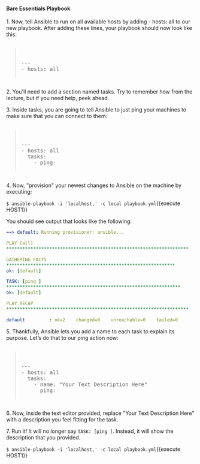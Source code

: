 #### Bare Essentials Playbook

1\. Now, tell Ansible to run on all available hosts by adding - hosts: all to our new playbook. After adding these lines, your playbook should now look like this:

<pre class="file" data-filename="playbook.yml" data-target="replace"><blockquote>

---
- hosts: all

</blockquote></pre>

2\. You'll need to add a section named tasks. Try to remember how from the lecture, but if you need help, peek ahead.

3\. Inside tasks, you are going to tell Ansible to just ping your machines to make sure that you can connect to them:

<pre class="file" data-filename="playbook.yml" data-target="replace"><blockquote>

---
- hosts: all
  tasks:
    - ping:

</blockquote></pre>

4\. Now, "provision" your newest changes to Ansible on the machine by executing:

`$ ansible-playbook -i 'localhost,' -c local playbook.yml`{{execute HOST1}}

You should see output that looks like the following:

```yaml
==> default: Running provisioner: ansible...

PLAY [all]
********************************************************************

GATHERING FACTS
***************************************************************
ok: [default]

TASK: [ping ]
*****************************************************************
ok: [default]

PLAY RECAP
********************************************************************

default         : ok=2    changed=0    unreachable=0    failed=0
```

5\. Thankfully, Ansible lets you add a name to each task to explain its purpose. Let’s do that to our ping action now:

<pre class="file" data-filename="playbook.yml" data-target="replace"><blockquote>

---
- hosts: all
  tasks:
    - name: "Your Text Description Here"
      ping:

</blockquote></pre>

6\. Now, inside the text editor provided, replace "Your Text Description Here" with a description you feel fitting for the task.

7\. Run it! It will no longer say `TASK: [ping ]`. Instead, it will show the description that you provided.

`$ ansible-playbook -i 'localhost,' -c local playbook.yml`{{execute HOST1}}
